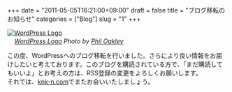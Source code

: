 +++
date = "2011-05-05T16:21:00+09:00"
draft = false
title = "ブログ移転のお知らせ"
categories = ["Blog"]
slug = "1"
+++

<p><a href="http://www.flickr.com/photos/47324319@N00/4919659112/" title="WordPress Logo by Phil Oakley, on Flickr" target="_blank"><img class="flickr_photo" src="http://farm5.static.flickr.com/4099/4919659112_70f8836dfa_z.jpg"  alt="WordPress Logo" width="NaNpx"/></a><br /><cite class="flickr_photographer"><img src="http://farm4.static.flickr.com/3329/favicons/72157601614001242_7730.png" width="16" /><a href="http://www.flickr.com/photos/47324319@N00/4919659112/">WordPress Logo</a> Photo by <a href="http://www.flickr.com/photos/47324319@N00/">Phil Oakley</a></cite></p>

この度、WordPressへのブログ移転を行いました。さらにより良い情報をお届けしたいと考えております。このブログを購読されている方で、「まだ購読してもいいよ」とお考えの方は、RSS登録の変更をよろしくお願いします。<br />
それでは、<a href="https://knk-n.com/">knk-n.com</a>でまたお会いいたしましょう。
